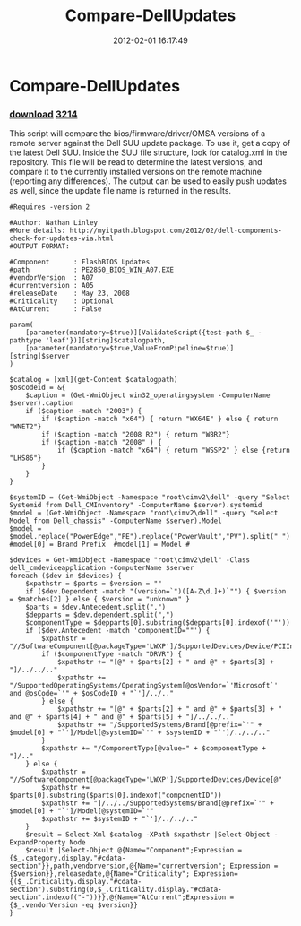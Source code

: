 ﻿---
pid:            3200
parent:         0
children:       3214
poster:         Nathan Linley
title:          Compare-DellUpdates
date:           2012-02-01 16:17:49
description:    This script will compare the bios/firmware/driver/OMSA versions of a remote server against the Dell SUU update package.  To use it, get a copy of the latest Dell SUU.  Inside the SUU file structure, look for catalog.xml in the repository.  This file will be read to determine the latest versions, and compare it to the currently installed versions on the remote machine (reporting any differences).  The output can be used to easily push updates as well, since the update file name is returned in the results.

format:         posh
---

# Compare-DellUpdates

### [download](3200.ps1)  [3214](3214.md)

This script will compare the bios/firmware/driver/OMSA versions of a remote server against the Dell SUU update package.  To use it, get a copy of the latest Dell SUU.  Inside the SUU file structure, look for catalog.xml in the repository.  This file will be read to determine the latest versions, and compare it to the currently installed versions on the remote machine (reporting any differences).  The output can be used to easily push updates as well, since the update file name is returned in the results.


```posh
#Requires -version 2

#Author: Nathan Linley
#More details: http://myitpath.blogspot.com/2012/02/dell-components-check-for-updates-via.html
#OUTPUT FORMAT:

#Component      : FlashBIOS Updates
#path           : PE2850_BIOS_WIN_A07.EXE
#vendorVersion  : A07
#currentversion : A05
#releaseDate    : May 23, 2008
#Criticality    : Optional
#AtCurrent      : False

param(
	[parameter(mandatory=$true)][ValidateScript({test-path $_ -pathtype 'leaf'})][string]$catalogpath,
	[parameter(mandatory=$true,ValueFromPipeline=$true)][string]$server
)

$catalog = [xml](get-Content $catalogpath)
$oscodeid = &{
	$caption = (Get-WmiObject win32_operatingsystem -ComputerName $server).caption
	if ($caption -match "2003") {
		if ($caption -match "x64") { return "WX64E" } else { return "WNET2"}
		if ($caption -match "2008 R2") { return "W8R2"} 
		if ($caption -match "2008" ) {
			if ($caption -match "x64") { return "WSSP2" } else {return "LHS86"}
		}
	}
}

$systemID = (Get-WmiObject -Namespace "root\cimv2\dell" -query "Select Systemid from Dell_CMInventory" -ComputerName $server).systemid
$model = (Get-WmiObject -Namespace "root\cimv2\dell" -query "select Model from Dell_chassis" -ComputerName $server).Model
$model = $model.replace("PowerEdge","PE").replace("PowerVault","PV").split(" ")   #model[0] = Brand Prefix  #model[1] = Model #

$devices = Get-WmiObject -Namespace "root\cimv2\dell" -Class dell_cmdeviceapplication -ComputerName $server
foreach ($dev in $devices) {
	$xpathstr = $parts = $version = ""
	if ($dev.Dependent -match "(version=`")([A-Z\d.]+)`"") { $version = $matches[2]	} else { $version = "unknown" }
	$parts = $dev.Antecedent.split(",")
	$depparts = $dev.dependent.split(",")
	$componentType = $depparts[0].substring($depparts[0].indexof('"'))
	if ($dev.Antecedent -match 'componentID=""') {
		$xpathstr = "//SoftwareComponent[@packageType='LWXP']/SupportedDevices/Device/PCIInfo"
		if ($componentType -match "DRVR") {
			$xpathstr += "[@" + $parts[2] + " and @" + $parts[3] + "]/../../.."
			$xpathstr += "/SupportedOperatingSystems/OperatingSystem[@osVendor=`'Microsoft`' and @osCode=`'" + $osCodeID + "`']/../.."
		} else {
			$xpathstr += "[@" + $parts[2] + " and @" + $parts[3] + " and @" + $parts[4] + " and @" + $parts[5] + "]/../../.."
			$xpathstr += "/SupportedSystems/Brand[@prefix=`'" + $model[0] + "`']/Model[@systemID=`'" + $systemID + "`']/../../.."
		}
		$xpathstr += "/ComponentType[@value=" + $componentType + "]/.."
	} else {
		$xpathstr = "//SoftwareComponent[@packageType='LWXP']/SupportedDevices/Device[@"	
		$xpathstr += $parts[0].substring($parts[0].indexof("componentID"))
		$xpathstr += "]/../../SupportedSystems/Brand[@prefix=`'" + $model[0] + "`']/Model[@systemID=`'"
		$xpathstr += $systemID + "`']/../../.."
	}
	$result = Select-Xml $catalog -XPath $xpathstr |Select-Object -ExpandProperty Node
	$result |Select-Object @{Name="Component";Expression = {$_.category.display."#cdata-section"}},path,vendorversion,@{Name="currentversion"; Expression = {$version}},releasedate,@{Name="Criticality"; Expression={($_.Criticality.display."#cdata-section").substring(0,$_.Criticality.display."#cdata-section".indexof("-"))}},@{Name="AtCurrent";Expression = {$_.vendorVersion -eq $version}}
}
```
